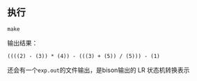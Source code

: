 ## 执行

    make

输出结果：
    
    ((((2) - (3)) * (4)) - (((3) + (5)) / (5))) - (1)

还会有一个`exp.out`的文件输出，是bison输出的 LR 状态机转换表示
